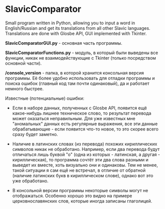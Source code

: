 # SlavicComparator
Small program written in Python, allowing you to input a word in English/Russian and get its translations from all other Slavic languages. Translations are done with Glosbe API, GUI implemented with Tkinter.

**SlavicComparatorGUI.py** - основная часть программы.

**SlavicComparatorFunctions.py** - модуль, в который были выведены все функции, никак не взаимодействующие с Tkinter (только посредством основной части).

**/console_version** - папка, в которой хранится консольная версия программы. Её более удобно использовать для отладки программы и поиска ошибок (главный код там почти одинаковый), да и работает немного быстрее.


Известные (потенциальные) ошибки:

* Если в наборе данных, полученных c Glosbe API, появится ещё какое-нибудь лишнее техническое слово, то результат перевода может оказаться неправильным. Для уже известных мне "аномальных" данных есть регулярные выражения, все эти данные обрабатывающие - если появится что-то новое, то это скорее всего сразу будет заметно.

* Наличие в латинских словах (из перевода) похожих кириллических символов никак не обработано. Например, если два перевода будут отличаться лишь буквой "о" (одна из которых - латинская, а другая - кириллическая), то программа сочтёт эти два слова разными и выведет их вместе, хоть визуально они и одинаковы. Тем не менее, такой ситуации я сам ещё не встречал, в отличие от обратной (наличие латинских букв в кириллическом слове), однако вот это уже обработано.

* В консольной версии программы некоторые символы могут не отображаться. Особенно хорошо это видно на примере церковнославянских слов, которые иногда записаны глаголицей.
